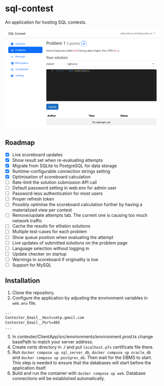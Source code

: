 # sql-contest

An application for hosting SQL contests.

![Screenshot](images/screenshot.png "Screenshot")

## Roadmap

- [x] Live scoreboard updates
- [x] Show result set when re-evaluating attempts
- [x] Migrate from SQLite to PostgreSQL for data storage
- [x] Runtime-configurable connection strings setting
- [x] Optimisation of scoreboard calculation
- [ ] Rate-limit the solution submission API call
- [ ] Default password setting in web.env for admin user
- [ ] Password-less authentication for most users
- [ ] Proper refresh token
- [ ] Possibly optimise the scoreboard calculation further by having a materialized view per contest 
- [ ] Remove/update attempts tab. The current one is causing too much network traffic
- [ ] Cache the results for ethalon solutions
- [ ] Multiple test-cases for each problem
- [ ] Show queue position when evaluating the attempt
- [ ] Live updates of submitted solutions on the problem page
- [ ] Language selection without logging in
- [ ] Update checker on startup
- [ ] Warnings in scoreboard if originality is low
- [ ] Support for MySQL

## Installation

1. Clone the repository.
2. Configure the application by adjusting the environment variables in `web.env` file.
```text
...
Contester_Email__Host=smtp.gmail.com
Contester_Email__Port=465
...
```
3. In contester/ClientApp/src/environments/environment.prod.ts change basePath to match your server address.
4. Create certs directory in ./ and put `localhost.pfx` certificate file there.
5. Run `docker compose up sql_server_db`, `docker compose up oracle_db` and `docker compose up postgres_db`. Then wait for the DBMS to start. This step is needed to ensure that the databases will start before the application itself.
6. Build and run the container with `docker compose up web`. Database connections will be established automatically.
